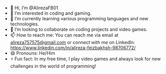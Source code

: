 - 👋 Hi, I’m @AlirezaFB01
- 👀 I’m interested in coding and gaming.
- 🌱 I’m currently learning various programming languages and new technologies.
- 💞️ I’m looking to collaborate on coding projects and video games.
- 📫 How to reach me: You can reach me via email at alireza757575@gmail.com or connect with me on LinkedIn: https://www.linkedin.com/in/alireza-feizbakhsh-98706772/
- 😄 Pronouns: He/Him
- ⚡ Fun fact: In my free time, I play video games and always look for new challenges in the world of programming!

